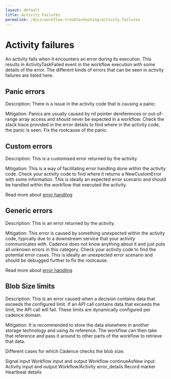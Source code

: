 ```yaml
---
layout: default
title: Activity Failures
permalink: /docs/workflow-troubleshooting/activity-failures
---
```

#  Activity failures
An activity fails when it encounters an error during its execution. This results in ActivityTaskFailed event in the workflow execution with some details of the error. The different kinds of errors that can be seen in activity failures are listed here.

## Panic errors
Description: There is a issue in the activity code that is causing a panic.

Mitigation: Panics are usually caused by nil pointer dereferences or out-of-range array access and should never be expected in a workflow. Check the stack trace provided in the error details to find where in the activity code, the panic is seen. Fix the rootcause of the panic.

## Custom errors
Description: This is a customised error returned by the activity.

Mitigation: This is a way of facilitating error handling done within the activity code. Check your activity code to find where it returns a NewCustomError with some information. This is ideally an expected error scenario and should be handled within the workflow that executed the activity.

Read more about [error handling](https://cadenceworkflow.io/docs/go-client/error-handling/)

## Generic errors
Description: This is an error returned by the activity.

Mitigation: This error is caused by something unexpected within the activity code, typically due to a downstream service that your activity communicates with. Cadence does not know anything about it and just puts all unknown errors in this category. Check your activity code to find the potential error cases. This is ideally an unexpected error scenario and should be debugged further to fix the rootcause.

Read more about [error handling](https://cadenceworkflow.io/docs/go-client/error-handling/)

## Blob Size limits
Description: This is an error caused when a decision contains data that exceeds the configured limit. If an API call contains data that exceeds the limit, the API call will fail. These limits are dynamically configured per cadence domain.

Mitigation: It is recommended to store the data elsewhere in another storage technology and using its reference. The workflow can then take that reference and pass it around to other parts of the workflow to retrieve that data.

Different cases for which Cadence checks the blob size:

Signal input
Workflow input and output
Workflow continueAsNew input
Activity input and output
Workflow/Activity error_details
Record marker
Heartbeat details